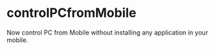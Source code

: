 # controlPCfromMobile
Now control PC from Mobile without installing any application in your mobile.
